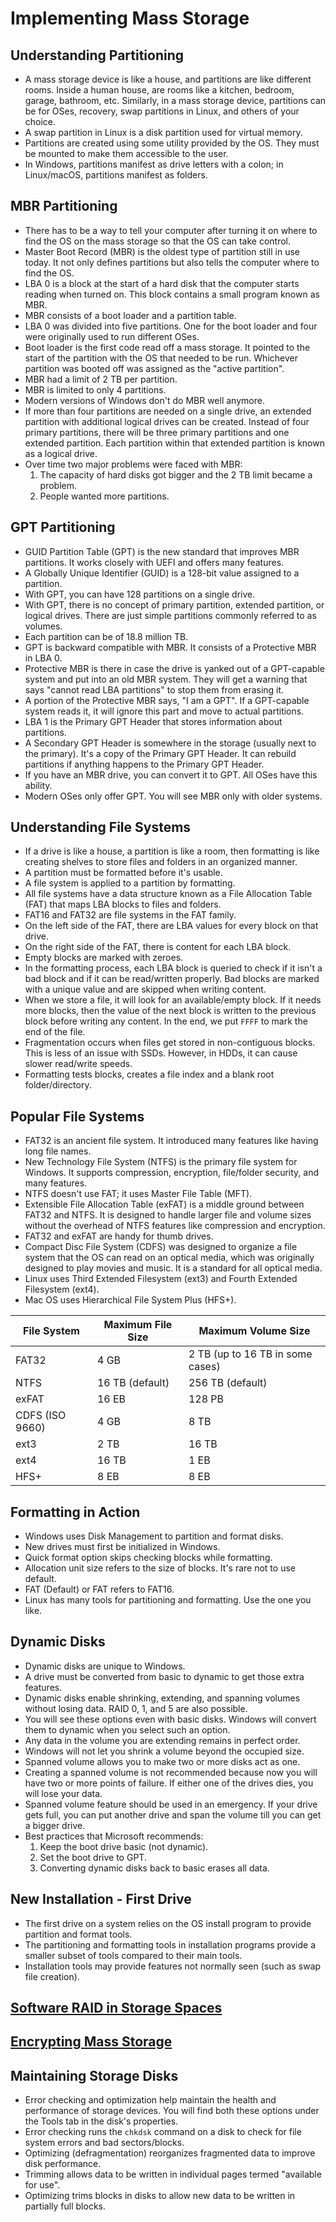 # Implementing Mass Storage

## Understanding Partitioning
- A mass storage device is like a house, and partitions are like different rooms. Inside a human house, are rooms like a kitchen, bedroom, garage, bathroom, etc. Similarly, in a mass storage device, partitions can be for OSes, recovery, swap partitions in Linux, and others of your choice.
- A swap partition in Linux is a disk partition used for virtual memory.
- Partitions are created using some utility provided by the OS. They must be mounted to make them accessible to the user.
- In Windows, partitions manifest as drive letters with a colon; in Linux/macOS, partitions manifest as folders.

## MBR Partitioning
- There has to be a way to tell your computer after turning it on where to find the OS on the mass storage so that the OS can take control.
- Master Boot Record (MBR) is the oldest type of partition still in use today. It not only defines partitions but also tells the computer where to find the OS.
- LBA 0 is a block at the start of a hard disk that the computer starts reading when turned on. This block contains a small program known as MBR.
- MBR consists of a boot loader and a partition table.
- LBA 0 was divided into five partitions. One for the boot loader and four were originally used to run different OSes.
- Boot loader is the first code read off a mass storage. It pointed to the start of the partition with the OS that needed to be run. Whichever partition was booted off was assigned as the "active partition".
- MBR had a limit of 2 TB per partition.
- MBR is limited to only 4 partitions.
- Modern versions of Windows don't do MBR well anymore.
- If more than four partitions are needed on a single drive, an extended partition with additional logical drives can be created. Instead of four primary partitions, there will be three primary partitions and one extended partition. Each partition within that extended partition is known as a logical drive.
- Over time two major problems were faced with MBR:
	1. The capacity of hard disks got bigger and the 2 TB limit became a problem.
	2. People wanted more partitions.

## GPT Partitioning
- GUID Partition Table (GPT) is the new standard that improves MBR partitions. It works closely with UEFI and offers many features.
- A Globally Unique Identifier (GUID) is a 128-bit value assigned to a partition.
- With GPT, you can have 128 partitions on a single drive.
- With GPT, there is no concept of primary partition, extended partition, or logical drives. There are just simple partitions commonly referred to as volumes.
- Each partition can be of 18.8 million TB.
- GPT is backward compatible with MBR. It consists of a Protective MBR in LBA 0.
- Protective MBR is there in case the drive is yanked out of a GPT-capable system and put into an old MBR system. They will get a warning that says "cannot read LBA partitions" to stop them from erasing it.
- A portion of the Protective MBR says, "I am a GPT". If a GPT-capable system reads it, it will ignore this part and move to actual partitions.
- LBA 1 is the Primary GPT Header that stores information about partitions.
- A Secondary GPT Header is somewhere in the storage (usually next to the primary). It's a copy of the Primary GPT Header. It can rebuild partitions if anything happens to the Primary GPT Header.
- If you have an MBR drive, you can convert it to GPT. All OSes have this ability.
- Modern OSes only offer GPT. You will see MBR only with older systems.

## Understanding File Systems
- If a drive is like a house, a partition is like a room, then formatting is like creating shelves to store files and folders in an organized manner.
- A partition must be formatted before it's usable.
- A file system is applied to a partition by formatting.
- All file systems have a data structure known as a File Allocation Table (FAT) that maps LBA blocks to files and folders.
- FAT16 and FAT32 are file systems in the FAT family.
- On the left side of the FAT, there are LBA values for every block on that drive.
- On the right side of the FAT, there is content for each LBA block.
- Empty blocks are marked with zeroes.
- In the formatting process, each LBA block is queried to check if it isn't a bad block and if it can be read/written properly. Bad blocks are marked with a unique value and are skipped when writing content.
- When we store a file, it will look for an available/empty block. If it needs more blocks, then the value of the next block is written to the previous block before writing any content. In the end, we put `FFFF` to mark the end of the file.
- Fragmentation occurs when files get stored in non-contiguous blocks. This is less of an issue with SSDs. However, in HDDs, it can cause slower read/write speeds.
- Formatting tests blocks, creates a file index and a blank root folder/directory.

## Popular File Systems
- FAT32 is an ancient file system. It introduced many features like having long file names.
- New Technology File System (NTFS) is the primary file system for Windows. It supports compression, encryption, file/folder security, and many features.
- NTFS doesn't use FAT; it uses Master File Table (MFT).
- Extensible File Allocation Table (exFAT) is a middle ground between FAT32 and NTFS. It is designed to handle larger file and volume sizes without the overhead of NTFS features like compression and encryption.
- FAT32 and exFAT are handy for thumb drives.
- Compact Disc File System (CDFS) was designed to organize a file system that the OS can read on an optical media, which was originally designed to play movies and music. It is a standard for all optical media.
- Linux uses Third Extended Filesystem (ext3) and Fourth Extended Filesystem (ext4).
- Mac OS uses Hierarchical File System Plus (HFS+).

| **File System** | **Maximum File Size** | **Maximum Volume Size**          |
| --------------- | --------------------- | -------------------------------- |
| FAT32           | 4 GB                  | 2 TB (up to 16 TB in some cases) |
| NTFS            | 16 TB (default)       | 256 TB (default)                 |
| exFAT           | 16 EB                 | 128 PB                           |
| CDFS (ISO 9660) | 4 GB                  | 8 TB                             |
| ext3            | 2 TB                  | 16 TB                            |
| ext4            | 16 TB                 | 1 EB                             |
| HFS+            | 8 EB                  | 8 EB                             |

## Formatting in Action
- Windows uses Disk Management to partition and format disks.
- New drives must first be initialized in Windows.
- Quick format option skips checking blocks while formatting.
- Allocation unit size refers to the size of blocks. It's rare not to use default.
- FAT (Default) or FAT refers to FAT16.
- Linux has many tools for partitioning and formatting. Use the one you like.

## Dynamic Disks
- Dynamic disks are unique to Windows.
- A drive must be converted from basic to dynamic to get those extra features.
- Dynamic disks enable shrinking, extending, and spanning volumes without losing data. RAID 0, 1, and 5 are also possible.
- You will see these options even with basic disks. Windows will convert them to dynamic when you select such an option.
- Any data in the volume you are extending remains in perfect order.
- Windows will not let you shrink a volume beyond the occupied size.
- Spanned volume allows you to make two or more disks act as one.
- Creating a spanned volume is not recommended because now you will have two or more points of failure. If either one of the drives dies, you will lose your data.
- Spanned volume feature should be used in an emergency. If your drive gets full, you can put another drive and span the volume till you can get a bigger drive.
- Best practices that Microsoft recommends:
	1. Keep the boot drive basic (not dynamic).
	2. Set the boot drive to GPT.
	3. Converting dynamic disks back to basic erases all data.

## New Installation - First Drive
- The first drive on a system relies on the OS install program to provide partition and format tools.
- The partitioning and formatting tools in installation programs provide a smaller subset of tools compared to their main tools.
- Installation tools may provide features not normally seen (such as swap file creation).

## [Software RAID in Storage Spaces](09%20-%20Implementing%20Mass%20Storage.md#Software%20RAID%20in%20Storage%20Spaces)

## [Encrypting Mass Storage](09%20-%20Implementing%20Mass%20Storage.md#Encrypting%20Mass%20Storage)

## Maintaining Storage Disks
- Error checking and optimization help maintain the health and performance of storage devices. You will find both these options under the Tools tab in the disk's properties.
- Error checking runs the `chkdsk` command on a disk to check for file system errors and bad sectors/blocks.
- Optimizing (defragmentation) reorganizes fragmented data to improve disk performance.
- Trimming allows data to be written in individual pages termed "available for use".
- Optimizing trims blocks in disks to allow new data to be written in partially full blocks.